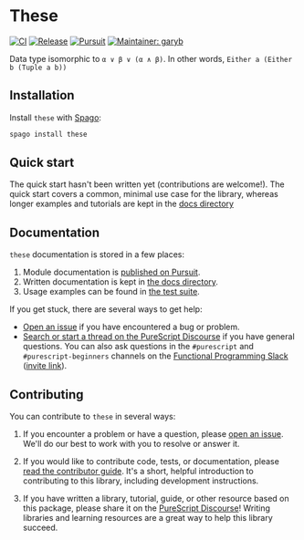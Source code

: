 # These

[![CI](https://github.com/purescript-contrib/purescript-these/workflows/CI/badge.svg?branch=main)](https://github.com/purescript-contrib/purescript-these/actions?query=workflow%3ACI+branch%3Amain)
[![Release](https://img.shields.io/github/release/purescript-contrib/purescript-these.svg)](https://github.com/purescript-contrib/purescript-these/releases)
[![Pursuit](https://pursuit.purescript.org/packages/purescript-these/badge)](https://pursuit.purescript.org/packages/purescript-these)
[![Maintainer: garyb](https://img.shields.io/badge/maintainer-garyb-teal.svg)](https://github.com/garyb)

Data type isomorphic to `α ∨ β ∨ (α ∧ β)`. In other words, `Either a (Either b (Tuple a b))`

## Installation

Install `these` with [Spago](https://github.com/purescript/spago):

```sh
spago install these
```

## Quick start

The quick start hasn't been written yet (contributions are welcome!). The quick start covers a common, minimal use case for the library, whereas longer examples and tutorials are kept in the [docs directory](./docs.)

## Documentation

`these` documentation is stored in a few places:

1. Module documentation is [published on Pursuit](https://pursuit.purescript.org/packages/purescript-these).
2. Written documentation is kept in [the docs directory](./docs).
3. Usage examples can be found in [the test suite](./test).

If you get stuck, there are several ways to get help:

- [Open an issue](https://github.com/purescript-contrib/purescript-these/issues) if you have encountered a bug or problem.
- [Search or start a thread on the PureScript Discourse](https://discourse.purescript.org) if you have general questions. You can also ask questions in the `#purescript` and `#purescript-beginners` channels on the [Functional Programming Slack](https://functionalprogramming.slack.com) ([invite link](https://fpchat-invite.herokuapp.com/)).

## Contributing

You can contribute to `these` in several ways:

1. If you encounter a problem or have a question, please [open an issue](https://github.com/purescript-contrib/purescript-these/issues). We'll do our best to work with you to resolve or answer it.

2. If you would like to contribute code, tests, or documentation, please [read the contributor guide](./CONTRIBUTING.md). It's a short, helpful introduction to contributing to this library, including development instructions.

3. If you have written a library, tutorial, guide, or other resource based on this package, please share it on the [PureScript Discourse](https://discourse.purescript.org)! Writing libraries and learning resources are a great way to help this library succeed.
